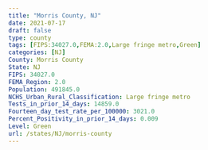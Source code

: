 ```yaml
---
title: "Morris County, NJ"
date: 2021-07-17
draft: false
type: county
tags: [FIPS:34027.0,FEMA:2.0,Large fringe metro,Green]
categories: [NJ]
County: Morris County
State: NJ
FIPS: 34027.0
FEMA_Region: 2.0
Population: 491845.0
NCHS_Urban_Rural_Classification: Large fringe metro
Tests_in_prior_14_days: 14859.0
Fourteen_day_test_rate_per_100000: 3021.0
Percent_Positivity_in_prior_14_days: 0.009
Level: Green
url: /states/NJ/morris-county
---
```



